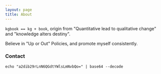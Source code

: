 ```yaml
---
layout: page
title: About 
---
```


`kgbook == kg + book`, origin from "Quantitative lead to qualitative change" and "knowledge alters destiny".

Believe in "Up or Out" Policies, and promote myself consistently.

### Contact ###
```shell
echo "a2dib29rLnN6QGdtYWlsLmNvbQo=" | base64 --decode
```
